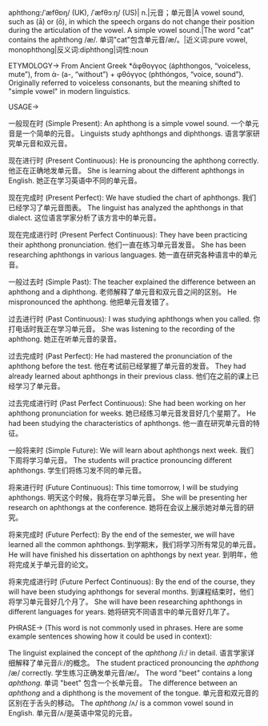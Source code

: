 aphthong:/ˈæfθɒŋ/ (UK), /ˈæfθɔːŋ/ (US)| n.|元音；单元音|A vowel sound, such as (ā) or (ō), in which the speech organs do not change their position during the articulation of the vowel.  A simple vowel sound.|The word "cat" contains the aphthong /æ/.  单词"cat"包含单元音/æ/。|近义词:pure vowel, monophthong|反义词:diphthong|词性:noun

ETYMOLOGY->
From Ancient Greek *ἄφθογγος (áphthongos, “voiceless, mute”), from ἀ- (a-, “without”) + φθόγγος (phthóngos, “voice, sound”).  Originally referred to voiceless consonants, but the meaning shifted to "simple vowel" in modern linguistics.

USAGE->

一般现在时 (Simple Present):
An aphthong is a simple vowel sound.  一个单元音是一个简单的元音。
Linguists study aphthongs and diphthongs.  语言学家研究单元音和双元音。


现在进行时 (Present Continuous):
He is pronouncing the aphthong correctly. 他正在正确地发单元音。
She is learning about the different aphthongs in English.  她正在学习英语中不同的单元音。


现在完成时 (Present Perfect):
We have studied the chart of aphthongs. 我们已经学习了单元音图表。
The linguist has analyzed the aphthongs in that dialect.  这位语言学家分析了该方言中的单元音。


现在完成进行时 (Present Perfect Continuous):
They have been practicing their aphthong pronunciation.  他们一直在练习单元音发音。
She has been researching aphthongs in various languages. 她一直在研究各种语言中的单元音。


一般过去时 (Simple Past):
The teacher explained the difference between an aphthong and a diphthong. 老师解释了单元音和双元音之间的区别。
He mispronounced the aphthong. 他把单元音发错了。


过去进行时 (Past Continuous):
I was studying aphthongs when you called. 你打电话时我正在学习单元音。
She was listening to the recording of the aphthong. 她正在听单元音的录音。


过去完成时 (Past Perfect):
He had mastered the pronunciation of the aphthong before the test.  他在考试前已经掌握了单元音的发音。
They had already learned about aphthongs in their previous class.  他们在之前的课上已经学习了单元音。


过去完成进行时 (Past Perfect Continuous):
She had been working on her aphthong pronunciation for weeks.  她已经练习单元音发音好几个星期了。
He had been studying the characteristics of aphthongs. 他一直在研究单元音的特征。


一般将来时 (Simple Future):
We will learn about aphthongs next week.  我们下周将学习单元音。
The students will practice pronouncing different aphthongs. 学生们将练习发不同的单元音。


将来进行时 (Future Continuous):
This time tomorrow, I will be studying aphthongs. 明天这个时候，我将在学习单元音。
She will be presenting her research on aphthongs at the conference. 她将在会议上展示她对单元音的研究。


将来完成时 (Future Perfect):
By the end of the semester, we will have learned all the common aphthongs. 到学期末，我们将学习所有常见的单元音。
He will have finished his dissertation on aphthongs by next year.  到明年，他将完成关于单元音的论文。


将来完成进行时 (Future Perfect Continuous):
By the end of the course, they will have been studying aphthongs for several months. 到课程结束时，他们将学习单元音好几个月了。
She will have been researching aphthongs in different languages for years. 她将研究不同语言中的单元音好几年了。




PHRASE->
(This word is not commonly used in phrases.  Here are some example sentences showing how it could be used in context):

The linguist explained the concept of the *aphthong* /iː/ in detail. 语言学家详细解释了单元音/iː/的概念。
The student practiced pronouncing the *aphthong* /æ/ correctly. 学生练习正确发单元音/æ/。
The word "beet" contains a long *aphthong*.  单词 "beet" 包含一个长单元音。
The difference between an *aphthong* and a diphthong is the movement of the tongue. 单元音和双元音的区别在于舌头的移动。
The *aphthong* /ʌ/ is a common vowel sound in English.  单元音/ʌ/是英语中常见的元音。
